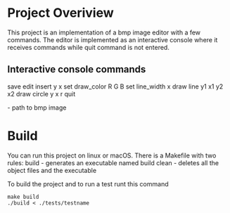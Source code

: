 # Project Overiview

This project is an implementation of a bmp image editor with a few commands.
The editor is implemented as an interactive console where it receives commands
while quit command is not entered.

## Interactive console commands

save <path>
edit <path>
insert <path> y x
set draw_color R G B
set line_width x
draw line y1 x1 y2 x2
draw circle y x r
quit

<path> - path to bmp image


# Build 

You can run this project on linux or macOS. There is a Makefile with two rules:
build - generates an executable named build
clean - deletes all the object files and the executable

To build the project and to run a test runt this command
```
make build
./build < ./tests/testname
```
